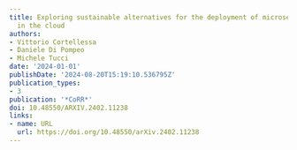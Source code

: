 ```yaml
---
title: Exploring sustainable alternatives for the deployment of microservices architectures
  in the cloud
authors:
- Vittorio Cortellessa
- Daniele Di Pompeo
- Michele Tucci
date: '2024-01-01'
publishDate: '2024-08-20T15:19:10.536795Z'
publication_types:
- 3
publication: '*CoRR*'
doi: 10.48550/ARXIV.2402.11238
links:
- name: URL
  url: https://doi.org/10.48550/arXiv.2402.11238
---
```

